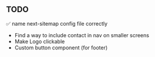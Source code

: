 ## TODO

✅ name next-sitemap config file correctly
- Find a way to include contact in nav on smaller screens
- Make Logo clickable
- Custom button component (for footer)

